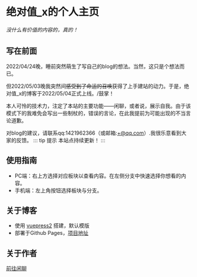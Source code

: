 <!-- ---
home: true
heroImage: /image/logo.jpg
--- -->
# 绝对值_x的个人主页
###### 没什么有价值的内容的，真的！
## 写在前面
2022/04/24晚，睡前突然萌生了写自己的blog的想法。当然，这只是个想法而已。

但2022/05/03晚我突然间~~感受到了命运的召唤~~获得了上手建站的动力。于是，绝对值_x的博客于2022/05/04正式上线。/鼓掌！

本人可怜的技术力，注定了本站的主要功能——闲聊，或者说，展示自我。由于该模式下的我难免会写出一些制杖的，错误的言论，在此我提前为可能出现的不当言论道歉。

对blog的建议，请联系qq:1421962366（或邮箱:+@qq.com）.我很乐意看到大家的反馈。
::: tip 提示
本站点持续更新！
:::
## 使用指南
* PC端：右上方选择对应板块以查看内容。在左侧分支中快速选择你想看的内容。
* 手机端：左上角按钮选择板块与分支。
## 关于博客
* 使用 [vuepress2](https://v2.vuepress.vuejs.org/zh/) 搭建，默认模版
* 部署于Github Pages，[项目地址](https://github.com/lxl66566/lxl66566.github.io)
## 关于作者
[前往闲聊](./gossip.md#关于作者)